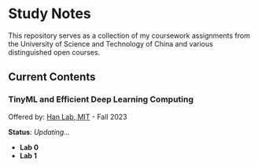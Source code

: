 # Study Notes

This repository serves as a collection of my coursework assignments from the University of Science and Technology of China and various distinguished open courses.

## Current Contents

### TinyML and Efficient Deep Learning Computing

Offered by: [Han Lab, MIT](https://hanlab.mit.edu/courses/2023-fall-65940) - Fall 2023

**Status**: _Updating..._

- **Lab 0** 
- **Lab 1**

